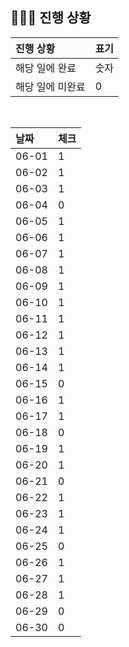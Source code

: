 ## 🧑🏻‍💻 진행 상황

| 진행 상황            | 표기  |
|:-----------------|:----|
| 해당 일에 완료      | 숫자   |
| 해당 일에 미완료    | 0   |



<br>

| 날짜  | 체크 |
|:------|:----|
| 06-01 | 1 |
| 06-02 | 1 |
| 06-03 | 1 |
| 06-04 | 0 |
| 06-05 | 1 |
| 06-06 | 1 |
| 06-07 | 1 |
| 06-08 | 1 |
| 06-09 | 1 |
| 06-10 | 1 |
| 06-11 | 1 |
| 06-12 | 1 |
| 06-13 | 1 |
| 06-14 | 1 |
| 06-15 | 0 |
| 06-16 | 1 |
| 06-17 | 1 |
| 06-18 | 0 |
| 06-19 | 1 |
| 06-20 | 1 |
| 06-21 | 0 |
| 06-22 | 1 |
| 06-23 | 1 |
| 06-24 | 1 |
| 06-25 | 0 |
| 06-26 | 1 |
| 06-27 | 1 |
| 06-28 | 1 |
| 06-29 | 0 |
| 06-30 | 0 |
